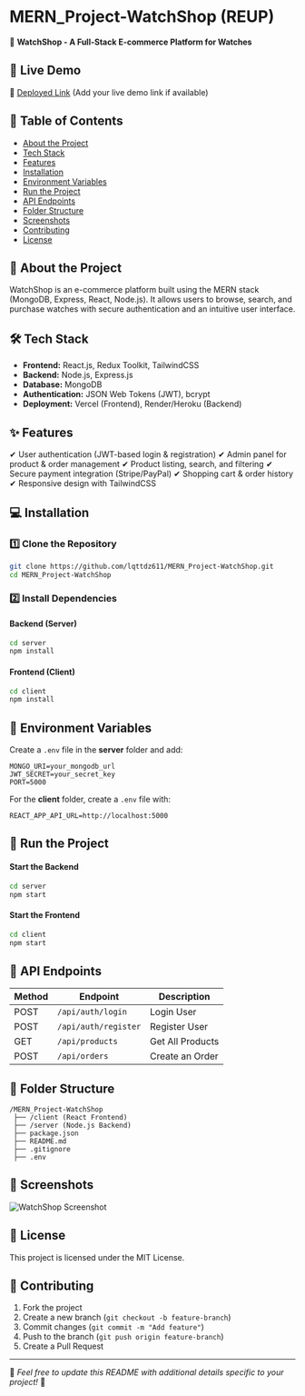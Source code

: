 # MERN_Project-WatchShop (REUP)

🚀 **WatchShop - A Full-Stack E-commerce Platform for Watches**

## 📌 Live Demo
🔗 [Deployed Link](#) (Add your live demo link if available)

## 📂 Table of Contents
- [About the Project](#-about-the-project)
- [Tech Stack](#-tech-stack)
- [Features](#-features)
- [Installation](#-installation)
- [Environment Variables](#-environment-variables)
- [Run the Project](#-run-the-project)
- [API Endpoints](#-api-endpoints)
- [Folder Structure](#-folder-structure)
- [Screenshots](#-screenshots)
- [Contributing](#-contributing)
- [License](#-license)

## 📖 About the Project
WatchShop is an e-commerce platform built using the MERN stack (MongoDB, Express, React, Node.js). It allows users to browse, search, and purchase watches with secure authentication and an intuitive user interface.

## 🛠 Tech Stack
- **Frontend:** React.js, Redux Toolkit, TailwindCSS
- **Backend:** Node.js, Express.js
- **Database:** MongoDB
- **Authentication:** JSON Web Tokens (JWT), bcrypt
- **Deployment:** Vercel (Frontend), Render/Heroku (Backend)

## ✨ Features
✔ User authentication (JWT-based login & registration)
✔ Admin panel for product & order management
✔ Product listing, search, and filtering
✔ Secure payment integration (Stripe/PayPal)
✔ Shopping cart & order history
✔ Responsive design with TailwindCSS

## 💻 Installation
### 1️⃣ Clone the Repository
```sh
git clone https://github.com/lqttdz611/MERN_Project-WatchShop.git
cd MERN_Project-WatchShop
```

### 2️⃣ Install Dependencies
#### Backend (Server)
```sh
cd server
npm install
```

#### Frontend (Client)
```sh
cd client
npm install
```

## 🔑 Environment Variables
Create a `.env` file in the **server** folder and add:
```
MONGO_URI=your_mongodb_url
JWT_SECRET=your_secret_key
PORT=5000
```
For the **client** folder, create a `.env` file with:
```
REACT_APP_API_URL=http://localhost:5000
```

## 🚀 Run the Project
#### Start the Backend
```sh
cd server
npm start
```
#### Start the Frontend
```sh
cd client
npm start
```

## 📡 API Endpoints
| Method | Endpoint             | Description            |
|--------|----------------------|------------------------|
| POST   | `/api/auth/login`     | Login User            |
| POST   | `/api/auth/register`  | Register User         |
| GET    | `/api/products`       | Get All Products      |
| POST   | `/api/orders`         | Create an Order       |

## 📁 Folder Structure
```
/MERN_Project-WatchShop
 ├── /client (React Frontend)
 ├── /server (Node.js Backend)
 ├── package.json
 ├── README.md
 ├── .gitignore
 ├── .env
```

## 📸 Screenshots
![WatchShop Screenshot](https://via.placeholder.com/800x400?text=WatchShop+Screenshot)

## 📜 License
This project is licensed under the MIT License.

## 🤝 Contributing
1. Fork the project
2. Create a new branch (`git checkout -b feature-branch`)
3. Commit changes (`git commit -m "Add feature"`)
4. Push to the branch (`git push origin feature-branch`)
5. Create a Pull Request

---
📌 *Feel free to update this README with additional details specific to your project!* 🚀
